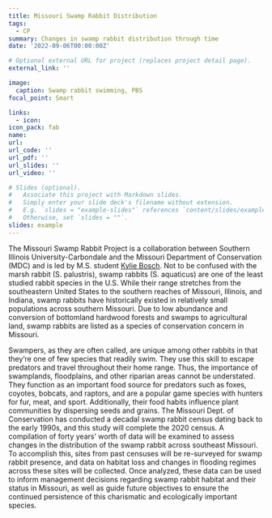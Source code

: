 ```yaml
---
title: Missouri Swamp Rabbit Distribution
tags:
  - CP
summary: Changes in swamp rabbit distribution through time
date: '2022-09-06T00:00:00Z'

# Optional external URL for project (replaces project detail page).
external_link: ''

image:
  caption: Swamp rabbit swimming, PBS
focal_point: Smart

links:
  - icon: 
icon_pack: fab
name: 
url: 
url_code: ''
url_pdf: ''
url_slides: ''
url_video: ''

# Slides (optional).
#   Associate this project with Markdown slides.
#   Simply enter your slide deck's filename without extension.
#   E.g. `slides = "example-slides"` references `content/slides/example-slides.md`.
#   Otherwise, set `slides = ""`.
slides: example
---
```

  
  The Missouri Swamp Rabbit Project is a collaboration between Southern Illinois University-Carbondale and the Missouri Department of Conservation (MDC) and is led by M.S. student [Kylie Bosch](https://peaselab.com/author/kylie-bosch/). Not to be confused with the marsh rabbit (S. palustris), swamp rabbits (S. aquaticus) are one of the least studied rabbit species in the U.S. While their range stretches from the southeastern United States to the southern reaches of Missouri, Illinois, and Indiana, swamp rabbits have historically existed in relatively small populations across southern Missouri. Due to low abundance and conversion of bottomland hardwood forests and swamps to agricultural land, swamp rabbits are listed as a species of conservation concern in Missouri.     
  
  Swampers, as they are often called, are unique among other rabbits in that they’re one of few species that readily swim. They use this skill to escape predators and travel throughout their home range. Thus, the importance of swamplands, floodplains, and other riparian areas cannot be understated. They function as an important food source for predators such as foxes, coyotes, bobcats, and raptors, and are a popular game species with hunters for fur, meat, and sport. Additionally, their food habits influence plant communities by dispersing seeds and grains. The Missouri Dept. of Conservation has conducted a decadal swamp rabbit census dating back to the early 1990s, and this study will complete the 2020 census. A compilation of forty years’ worth of data will be examined to assess changes in the distribution of the swamp rabbit across southeast Missouri. To accomplish this, sites from past censuses will be re-surveyed for swamp rabbit presence, and data on habitat loss and changes in flooding regimes across these sites will be collected. Once analyzed, these data can be used to inform management decisions regarding swamp rabbit habitat and their status in Missouri, as well as guide future objectives to ensure the continued persistence of this charismatic and ecologically important species. 